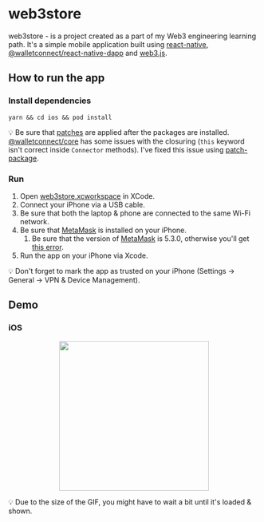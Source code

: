 # web3store

web3store - is a project created as a part of my Web3 engineering learning path. It's a simple mobile application built using [react-native](https://reactnative.dev/), [@walletconnect/react-native-dapp](https://docs.walletconnect.com/quick-start/dapps/react-native) and [web3.js](https://web3js.readthedocs.io/en/v1.7.4/#).

## How to run the app

### Install dependencies

```
yarn && cd ios && pod install
```

💡 Be sure that [patches](./patches/) are applied after the packages are installed. [@walletconnect/core](https://www.npmjs.com/package/@walletconnect/core) has some issues with the closuring (`this` keyword isn't correct inside `Connector` methods). I've fixed this issue using [patch-package](https://www.npmjs.com/package/patch-package).

### Run

1. Open [web3store.xcworkspace](./ios/web3store.xcworkspace) in XCode.
2. Connect your iPhone via a USB cable.
3. Be sure that both the laptop & phone are connected to the same Wi-Fi network.
4. Be sure that [MetaMask](https://metamask.io/) is installed on your iPhone.
   1. Be sure that the version of [MetaMask](https://metamask.io/) is 5.3.0, otherwise you'll get [this error](https://github.com/MetaMask/metamask-mobile/issues/4446).
5. Run the app on your iPhone via Xcode.

💡 Don't forget to mark the app as trusted on your iPhone (Settings -> General -> VPN & Device Management).

## Demo

### iOS


<div align="center">
<img src='./docs/gifs/flow.gif' width="300" />
</div>

💡 Due to the size of the GIF, you might have to wait a bit until it's loaded & shown.